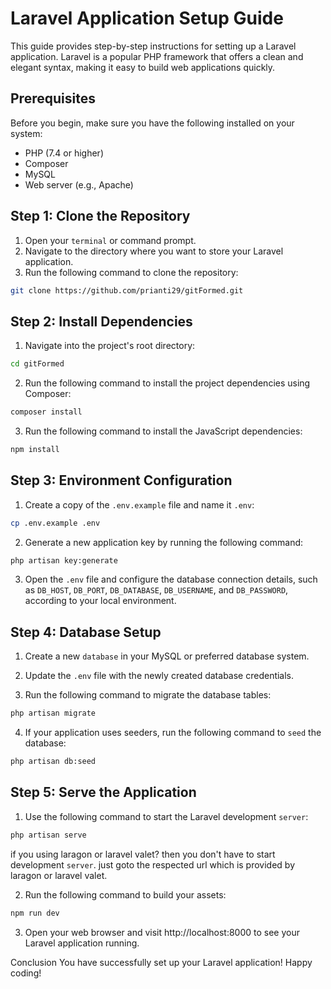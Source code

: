 # Laravel Application Setup Guide

This guide provides step-by-step instructions for setting up a Laravel application. Laravel is a popular PHP framework that offers a clean and elegant syntax, making it easy to build web applications quickly.

## Prerequisites

Before you begin, make sure you have the following installed on your system:

- PHP (7.4 or higher)
- Composer
- MySQL 
- Web server (e.g., Apache)

## Step 1: Clone the Repository
1. Open your `terminal` or command prompt.
2. Navigate to the directory where you want to store your Laravel application.
3. Run the following command to clone the repository:

```bash
git clone https://github.com/prianti29/gitFormed.git
```

## Step 2: Install Dependencies

1. Navigate into the project's root directory:

```bash
cd gitFormed
```

2. Run the following command to install the project dependencies using Composer:

```bash
composer install
```

3. Run the following command to install the JavaScript dependencies:

```bash
npm install
```

## Step 3: Environment Configuration

1. Create a copy of the `.env.example` file and name it `.env`:

```bash
cp .env.example .env
```

2. Generate a new application key by running the following command:

```bash
php artisan key:generate
```

3. Open the `.env` file and configure the database connection details, such as `DB_HOST`, `DB_PORT`, `DB_DATABASE`, `DB_USERNAME`, and `DB_PASSWORD`, according to your local environment.

## Step 4: Database Setup

1. Create a new `database` in your MySQL or preferred database system.

2. Update the `.env` file with the newly created database credentials.

3. Run the following command to migrate the database tables:

```bash
php artisan migrate
```

4. If your application uses seeders, run the following command to `seed` the database:

```bash
php artisan db:seed
```

## Step 5: Serve the Application
1.  Use the following command to start the Laravel development `server`:

```bash
php artisan serve
```
if you using laragon or laravel valet? then you don't have to start development `server`. just goto the respected url which is provided by laragon or laravel valet.

2. Run the following command to build your assets:

```bash
npm run dev
```

3. Open your web browser and visit http://localhost:8000 to see your Laravel application running.

Conclusion
You have successfully set up your Laravel application! Happy coding!
